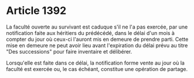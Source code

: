 # Article 1392

La faculté ouverte au survivant est caduque s'il ne l'a pas exercée, par une notification faite aux héritiers du prédécédé, dans le délai d'un mois à compter du jour où ceux-ci l'auront mis en demeure de prendre parti. Cette mise en demeure ne peut avoir lieu avant l'expiration du délai prévu au titre "Des successions" pour faire inventaire et délibérer.

Lorsqu'elle est faite dans ce délai, la notification forme vente au jour où la faculté est exercée ou, le cas échéant, constitue une opération de partage.

